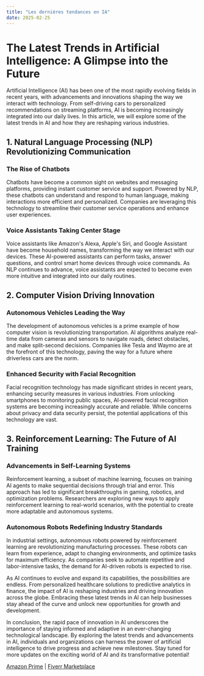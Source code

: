 ```yaml
---
title: "Les dernières tendances en IA"
date: 2025-02-25
---
```


# The Latest Trends in Artificial Intelligence: A Glimpse into the Future

Artificial Intelligence (AI) has been one of the most rapidly evolving fields in recent years, with advancements and innovations shaping the way we interact with technology. From self-driving cars to personalized recommendations on streaming platforms, AI is becoming increasingly integrated into our daily lives. In this article, we will explore some of the latest trends in AI and how they are reshaping various industries.

## 1. Natural Language Processing (NLP) Revolutionizing Communication

### The Rise of Chatbots
Chatbots have become a common sight on websites and messaging platforms, providing instant customer service and support. Powered by NLP, these chatbots can understand and respond to human language, making interactions more efficient and personalized. Companies are leveraging this technology to streamline their customer service operations and enhance user experiences.

### Voice Assistants Taking Center Stage
Voice assistants like Amazon's Alexa, Apple's Siri, and Google Assistant have become household names, transforming the way we interact with our devices. These AI-powered assistants can perform tasks, answer questions, and control smart home devices through voice commands. As NLP continues to advance, voice assistants are expected to become even more intuitive and integrated into our daily routines.

## 2. Computer Vision Driving Innovation

### Autonomous Vehicles Leading the Way
The development of autonomous vehicles is a prime example of how computer vision is revolutionizing transportation. AI algorithms analyze real-time data from cameras and sensors to navigate roads, detect obstacles, and make split-second decisions. Companies like Tesla and Waymo are at the forefront of this technology, paving the way for a future where driverless cars are the norm.

### Enhanced Security with Facial Recognition
Facial recognition technology has made significant strides in recent years, enhancing security measures in various industries. From unlocking smartphones to monitoring public spaces, AI-powered facial recognition systems are becoming increasingly accurate and reliable. While concerns about privacy and data security persist, the potential applications of this technology are vast.

## 3. Reinforcement Learning: The Future of AI Training

### Advancements in Self-Learning Systems
Reinforcement learning, a subset of machine learning, focuses on training AI agents to make sequential decisions through trial and error. This approach has led to significant breakthroughs in gaming, robotics, and optimization problems. Researchers are exploring new ways to apply reinforcement learning to real-world scenarios, with the potential to create more adaptable and autonomous systems.

### Autonomous Robots Redefining Industry Standards
In industrial settings, autonomous robots powered by reinforcement learning are revolutionizing manufacturing processes. These robots can learn from experience, adapt to changing environments, and optimize tasks for maximum efficiency. As companies seek to automate repetitive and labor-intensive tasks, the demand for AI-driven robots is expected to rise.

As AI continues to evolve and expand its capabilities, the possibilities are endless. From personalized healthcare solutions to predictive analytics in finance, the impact of AI is reshaping industries and driving innovation across the globe. Embracing these latest trends in AI can help businesses stay ahead of the curve and unlock new opportunities for growth and development.

In conclusion, the rapid pace of innovation in AI underscores the importance of staying informed and adaptive in an ever-changing technological landscape. By exploring the latest trends and advancements in AI, individuals and organizations can harness the power of artificial intelligence to drive progress and achieve new milestones. Stay tuned for more updates on the exciting world of AI and its transformative potential!

[Amazon Prime](https://www.amazon.fr/amazonprime?_encoding=UTF8&primeCampaignId=prime_assoc_ft&tag=zenzen0d-21France) | [Fiverr Marketplace](https://go.fiverr.com/visit/?bta=1071918&brand=fiverrmarketplace)